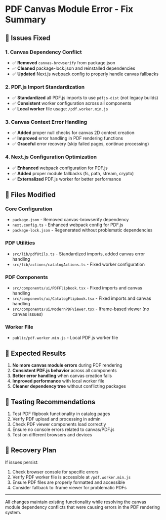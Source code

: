 # PDF Canvas Module Error - Fix Summary

## 🔧 Issues Fixed

### 1. Canvas Dependency Conflict
- ✅ **Removed** `canvas-browserify` from package.json
- ✅ **Cleaned** package-lock.json and reinstalled dependencies
- ✅ **Updated** Next.js webpack config to properly handle canvas fallbacks

### 2. PDF.js Import Standardization
- ✅ **Standardized** all PDF.js imports to use `pdfjs-dist` (not legacy builds)
- ✅ **Consistent** worker configuration across all components
- ✅ **Local worker** file usage: `/pdf.worker.min.js`

### 3. Canvas Context Error Handling
- ✅ **Added** proper null checks for canvas 2D context creation
- ✅ **Improved** error handling in PDF rendering functions
- ✅ **Graceful** error recovery (skip failed pages, continue processing)

### 4. Next.js Configuration Optimization
- ✅ **Enhanced** webpack configuration for PDF.js
- ✅ **Added** proper module fallbacks (fs, path, stream, crypto)
- ✅ **Externalized** PDF.js worker for better performance

## 📁 Files Modified

### Core Configuration
- `package.json` - Removed canvas-browserify dependency
- `next.config.ts` - Enhanced webpack config for PDF.js
- `package-lock.json` - Regenerated without problematic dependencies

### PDF Utilities
- `src/lib/pdfUtils.ts` - Standardized imports, added canvas error handling
- `src/lib/actions/catalogActions.ts` - Fixed worker configuration

### PDF Components
- `src/components/ui/PDFFlipbook.tsx` - Fixed imports and canvas handling
- `src/components/ui/CatalogFlipbook.tsx` - Fixed imports and canvas handling
- `src/components/ui/ModernPDFViewer.tsx` - Iframe-based viewer (no canvas issues)

### Worker File
- `public/pdf.worker.min.js` - Local PDF.js worker file

## 🎯 Expected Results

1. **No more canvas module errors** during PDF rendering
2. **Consistent PDF.js behavior** across all components
3. **Better error handling** when canvas creation fails
4. **Improved performance** with local worker file
5. **Cleaner dependency tree** without conflicting packages

## 🧪 Testing Recommendations

1. Test PDF flipbook functionality in catalog pages
2. Verify PDF upload and processing in admin
3. Check PDF viewer components load correctly
4. Ensure no console errors related to canvas/PDF.js
5. Test on different browsers and devices

## 🔄 Recovery Plan

If issues persist:
1. Check browser console for specific errors
2. Verify PDF worker file is accessible at `/pdf.worker.min.js`
3. Ensure PDF files are properly formatted and accessible
4. Consider fallback to iframe viewer for problematic PDFs

---

All changes maintain existing functionality while resolving the canvas module dependency conflicts that were causing errors in the PDF rendering system.